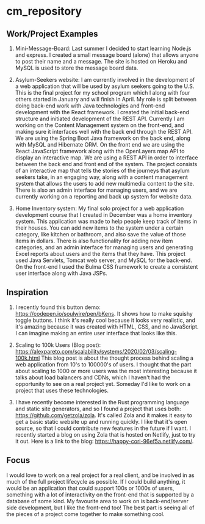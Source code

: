 # cm_repository

## Work/Project Examples
1. Mini-Message-Board: Last summer I decided to start learning Node.js and express. I created a small message board (alone) that allows anyone to post their name and a message. The site is hosted on Heroku and MySQL is used to store the message board data.

2. Asylum-Seekers website: I am currently involved in the development of a web application that will be used by asylum seekers going to the U.S. This is the final project for my school program which I along with four others started in January and will finish in April. My role is split between doing back-end work with Java technologies and front-end development with the React framework. I created the initial back-end structure and initiated development of the REST API. Currently I am working on the Content Management system on the front-end, and making sure it interfaces well with the back end through the REST API. We are using the Spring Boot Java framework on the back end, along with MySQL and Hibernate ORM. On the front end we are using the React JavaScript framework along with the OpenLayers map API to display an interactive map. We are using a REST API in order to interface between the back end and front end of the system. The project consists of an interactive map that tells the stories of the journeys that asylum seekers take, in an engaging way, along with a content management system that allows the users to add new multimedia content to the site. There is also an admin interface for managing users, and we are currently working on a reporting and back up system for website data.

3. Home Inventory system: My final solo project for a web application development course that I created in December was a home inventory system. This application was made to help people keep track of items in their houses. You can add new items to the system under a certain category, like kitchen or bathroom, and also save the value of those items in dollars. There is also functionality for adding new item categories, and an admin interface for managing users and generating Excel reports about users and the items that they have. This project used Java Servlets, Tomcat web server, and MySQL for the back-end. On the front-end I used the Bulma CSS framework to create a consistent user interface along with Java JSPs.

## Inspiration

1. I recently found this button demo: https://codepen.io/soulwire/pen/bKens. It shows how to make squishy toggle buttons. I think it's really cool because it looks very realistic, and it's amazing because it was created with HTML, CSS, and no JavaScript. I can imagine making an entire user interface that looks like this.

2. Scaling to 100k Users (Blog post): https://alexpareto.com/scalability/systems/2020/02/03/scaling-100k.html
This blog post is about the thought process behind scaling a web application from 10's to 100000's of users. I thought that the part about scaling to 1000 or more users was the most interesting because it talks about load balancers and CDNs, which I haven't had the opportunity to see on a real project yet. Someday I'd like to work on a project that uses these technologies. 

3. I have recently become interested in the Rust programming language and static site generators, and so I found a project that uses both: https://github.com/getzola/zola. It's called Zola and it makes it easy to get a basic static website up and running quickly. I like that it's open source, so that I could contribute new features in the future if I want. I recently started a blog on using Zola that is hosted on Netlify, just to try it out. Here is a link to the blog: https://happy-cori-96ef5a.netlify.com/.

## Focus

I would love to work on a real project for a real client, and be involved in as much of the full project lifecycle as possible. If I could build anything, it would be an application that could support 100s or 1000s of users, something with a lot of interactivity on the front-end that is supported by a database of some kind. My favourite area to work on is back-end/server side development, but I like the front-end too! The best part is seeing all of the pieces of a project come together to make something cool.
